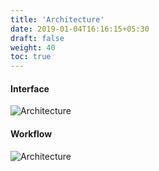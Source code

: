 ```yaml
---
title: 'Architecture'
date: 2019-01-04T16:16:15+05:30
draft: false
weight: 40
toc: true
---
```


#### Interface

![Architecture](/images/docs/workflow-architecture.png)

#### Workflow

![Architecture](/images/docs/ephemeral-data.png)
